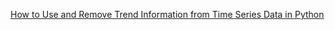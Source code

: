 [How to Use and Remove Trend Information from Time Series Data in Python](https://machinelearningmastery.com/time-series-trends-in-python/)